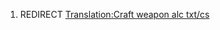 1.  REDIRECT [Translation:Craft weapon alc
    txt/cs](Translation:Craft_weapon_alc_txt/cs "wikilink")